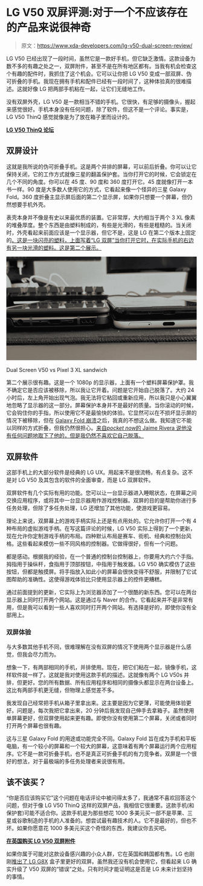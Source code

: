 # LG V50 双屏评测:对于一个不应该存在的产品来说很神奇

> 原文：<https://www.xda-developers.com/lg-v50-dual-screen-review/>

LG V50 已经出现了一段时间，虽然它是一款好手机，但它缺乏激情。这款设备为数不多的有趣之处之一，双屏附件，甚至不是在所有地区都有。当我有机会检查这个有趣的配件时，我抓住了这个机会。它可以让你把 LG V50 变成一部双屏、伪可折叠的手机。我现在拥有手机和配件已经有一段时间了，这种体验真的很难描述。这就好像 LG 把两部手机粘在一起，让它们无缝地工作。

没有双屏外壳，LG V50 是一款相当不错的手机。它很快，有足够的摄像头，握起来感觉很好。手机本身没有任何问题，除了软件，但这不是一个评论。事实是，LG V50 ThinQ 感觉就像是为了放在箱子里而设计的。

[**LG V50 ThinQ 论坛**](https://forum.xda-developers.com/v50-thinq)

## 双屏设计

这就是我所说的伪可折叠手机。这是两个并排的屏幕，可以前后折叠。你可以让它保持关闭，它的工作方式就像三星的翻盖保护套。当你打开它的时候，它会锁定在几个不同的角度。你可以在 45 度、90 度和 360 度打开它。45 度就像打开一本书一样。90 度是大多数人使用它的方式，它看起来像一个怪异的三星 Galaxy Fold。360 度折叠主显示屏后面的第二个显示屏，如果你只想要一个屏幕，但仍然想要手机外壳。

表壳本身并不像是有史以来最优质的装置。它非常厚，大约相当于两个 3 XL 像素的堆叠厚度。整个东西是由塑料制成的，有些是光滑的，有些是粗糙的。当关闭时，外壳看起来前面应该是一个显示器，但它不是，这是 LG 在第二个版本上固定的[。这是一块闪亮的塑料，上面写着“LG 双屏”当你打开它时，在实际手机的右边有另一块光滑的塑料。这是第二个展示。](https://www.xda-developers.com/lg-g8x-hands-on/)

 <picture>![](img/80f8a44b57a945f2a149400d2b625dc0.png)</picture> 

Dual Screen V50 vs Pixel 3 XL sandwich

第二个展示很有趣。这是一个 1080p 的显示器，上面有一个塑料屏幕保护罩。我不确定它是否应该被移除，所以我让它开着。问题是它开始自己脱落了。大约 24 小时后，左上角开始出现气泡。我无法将它粘回或重新应用，所以我只是小心翼翼地忽略了显示器的这一部分。屏幕保护本身并不是最好的质量。当你滚动的时候，它会钩住你的手指，所以使用它不是最愉快的体验。它显然可以在不损坏显示屏的情况下被移除，但在 [Galaxy Fold 崩溃](https://www.xda-developers.com/samsung-galaxy-fold-launch-delays/)之后，我真的不想这么做。我知道它不能以同样的方式折叠，但我仍然很担心。[来自*pocket now*的 Jaime Rivera 说他没有任何问题地取下了他的，但是我仍然不喜欢它自己脱落。](https://twitter.com/Jaime_Rivera/status/1165368525978001409)

## 双屏软件

这部手机上的大部分软件是经典的 LG UX。用起来不是很流畅，有点复杂。这不是对 LG V50 及其包含的软件的全面审查，而是 LG 双屏软件。

双屏软件有几个实际有用的功能。您可以让一台显示器进入睡眠状态，在屏幕之间交换应用程序，或将其中一台显示器用作游戏控制器。双屏的目的是帮助你进行多任务处理，但除了多任务处理，LG 还增加了其他功能，使游戏更容易。

理论上来说，双屏幕上的游戏手柄实际上还是有点用处的。它允许你打开一个有 4 种布局的虚拟游戏手柄。在写这篇评论的时候，LG V50 实际上得到了一个更新，现在允许你定制游戏手柄的布局。四种默认布局是赛车、街机、经典和控制台风格。这些看起来模仿一些不同风格的控制器。它做得很好，但有一个问题。

都是感动。根据我的经验，在一个普通的控制台控制器上，你要用大约六个手指。拇指用于操纵杆，食指用于顶部按钮，中指用于触发器。LG V50 确实模仿了这些按钮，但都是触摸屏。将手指放入如此小的屏幕会很快变得不舒服，并限制了它试图帮助的准确性。这使得游戏体验比只使用显示器上的控件更糟糕。

通过前面提到的更新，它实际上为浏览器添加了一个很酷的新东西。您可以在两台显示器上同时打开两个网站。这是通过与 Naver 的合作。它看起来并不是非常有用，但是我可以看到一些人喜欢同时打开两个网站。有选择是好的，即使你没有全部用上。

### 双屏体验

与大多数其他手机不同，很难理解在没有双屏的情况下使用两个显示器是什么感觉，但我会尽力而为。

想象一下，有两部相同的手机，并排使用。现在，把它们粘在一起，镜像手机，这样软件就一样了。这就是我对使用这款手机的描述。这就像有两个 LG V50s 并排，但更好。您的所有数据、所有应用程序和相同的摄像头都显示在两台设备上。这比有两部手机更无缝，但物理上感觉差不多。

我发现自己经常把手机从箱子里拿出来。这主要是因为它更薄，可能使用体验更好。问题是，每次我把它拿出来，20 分钟后我发现自己伸手去拿箱子。虽然使用单屏幕更好，但双屏使用起来更有趣。即使你没有使用第二个屏幕，关闭或者同时打开两个屏幕也很有趣。

这与三星 Galaxy Fold 的用途或功能完全不同。Galaxy Fold 旨在成为手机和平板电脑，有一个较小的屏幕和一个较大的屏幕，这意味着有两个屏幕运行两个应用程序。它不是一款可折叠手机，也不是真正可折叠手机的有力竞争者。双屏是一个很好的想法，对于最极端的多任务处理者来说很有用。

## 该不该买？

“你是否应该购买它”这个问题在电话评论中被问得太多了，我通常不喜欢回答这个问题，但对于像 LG V50 ThinQ 这样的双屏产品，我相信它很重要。这款手机(和保护套)可能不适合你。这款手机是为那些想花 1000 多美元买一部不是苹果、三星或谷歌制造的手机的人准备的。想尝试最有趣技术的人。它不是最好的，但也不坏。如果你愿意花 1000 多美元买这个奇怪的东西，我建议你去买吧。

[**在英国购买 LG V50 双屏附件**](https://www.lg.com/uk/mobile-phones/lg-LMV500EM)

如果你属于可能对这款设备感兴趣的小众人群，它在英国和韩国都有售。LG 也刚刚[推出了 LG G8X](https://www.xda-developers.com/lg-g8x-dual-screen-announced/) 盒子里更好的双屏。虽然我还没有机会使用它，但看起来 LG 确实升级了 V50 双屏的“错误”之处。只有时间才能证明这是否是 LG 未来计划坚持的事情。
